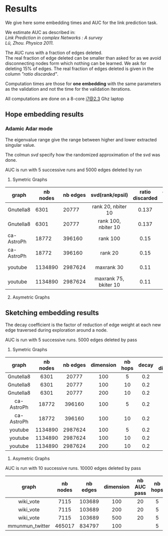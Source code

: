 # Results

We give here some embedding times and AUC for the link prediction task.

We estimate AUC as described in:  
*Link Prediction in complex Networks : A survey             
Lü, Zhou. Physica 2011.*  

The AUC runs with a fraction of edges deleted.  
The real fraction of edge deleted can be smaller than asked for as we avoid disconnecting nodes
form which nothing can be learned. We ask for deleting 15% of edges. The real fraction of edges deleted
is given in the column *"ratio discarded"*.

Computation times are those for **one embedding** with the same parameters as the validation and not the time 
for the validation iterations.

All computations are done on a 8-core i7@2.3 Ghz laptop

## Hope embedding results

### Adamic Adar mode

The eigenvalue range give the range between higher and lower extracted singular value.

The colmun *svd* specify how the randomized approximation of the svd was done.

AUC is run with 5 successive runs and 5000 edges deleted by run


1. Symetric Graphs

|  graph     | nb nodes | nb edges   |  svd(rank/epsil)      | ratio discarded | eigenvalue range | AUC (link)|  time(s)  |
|  ------    |  ---     | -------    |    :-------:          |   :-------:     |   :------:       |  ----     | :-----:   |
| Gnutella8  | 6301     | 20777      | rank 20, nbiter 10    |     0.137       |   21.6 - 4.8     |    0.82   |  1.2      |
| Gnutella8  | 6301     | 20777      | rank 100, nbiter 10   |     0.137       |   21.6 - 2.5     |    0.71   |  1.6      |
| ca-AstroPh | 18772    | 396160     | rank 100              |     0.15        |   83.7 - 14.3    |    0.964  |  11       |
| ca-AstroPh | 18772    | 396160     | rank 20               |     0.15        |   83.7 - 33      |    0.93   |  3.5      |
| youtube    | 1134890  | 2987624    | maxrank 30            |     0.11        |   4270 - 218     |    0.60   |   490     |
| youtube    | 1134890  | 2987624    | maxrank 75, bkiter 10 |     0.11        |   4270 - 140     |    0.64   |  1210     |


2. Asymetric Graphs

## Sketching embedding results 

The decay coefficient is the factor of reduction of edge weight at each new edge traversed during exploration around a node. 

AUC is run with 5 successive runs.
5000 edges deleted by pass

1. Symetric Graphs

|  graph        | nb nodes | nb edges   | dimension   |   nb hops    |  decay      |  ratio discarded |  AUC      | time(s)   |
|  :---:        |  :---:   | :-------:  |  :-------:  |   :-------:  |  :-------:  |   :---------:    |  :----:   | :-----:   |
| Gnutella8     |  6301    |   20777    |  100        |    5         |    0.2      |   0.137          |  0.93     |           |
| Gnutella8     |  6301    |   20777    |  100        |    10        |    0.2      |   0.137          |  0.90     |           |
| Gnutella8     |  6301    |   20777    |  200        |    10        |    0.2      |   0.137          |  0.96     |           |
| ca-AstroPh    | 18772    |  396160    |  100        |    5         |    0.2      |   0.148          |  0.968    |           |
| ca-AstroPh    | 18772    |  396160    |  100        |    10        |    0.2      |   0.148          |  0.948    |           |
| youtube       | 1134890  | 2987624    |  100        |    5         |    0.2      |   0.119          |  0.96     |   21      |
| youtube       | 1134890  | 2987624    |  100        |    10        |    0.2      |   0.119          |  0.948    |   36      |
| youtube       | 1134890  | 2987624    |  200        |    10        |    0.2      |   0.119          |  0.974    |   73      |


1. Asymetric Graphs

AUC is run with 10 successive runs.
10000 edges deleted by pass


|  graph             | nb nodes | nb edges   | dimension   |  nb AUC pass | nb hops   |  decay    |  ratio     |  AUC     | time(s)   |
|  :----------:      |  :---:   | :-------:  |  :-------:  |   :-------:  |  :-----:  |   :-----: |  :----:    | :-----:  | :-------: |
| wiki_vote          | 7115     |  103689    |   100       |     20       |    5      |    0.1    |   0.147    |  0.904   |   0.5     |
| wiki_vote          | 7115     |  103689    |   200       |     20       |    5      |    0.1    |   0.147    |  0.887   |   ~1      |
| wiki_vote          | 7115     |  103689    |   500       |     20       |    5      |    0.1    |    0.147   |  0.92    |   ~1.5    |
| mmunmun_twitter    | 465017   |  834797    |   100       |              |     5     |    0.2    |   0.08     |  0.888   |   73      |
